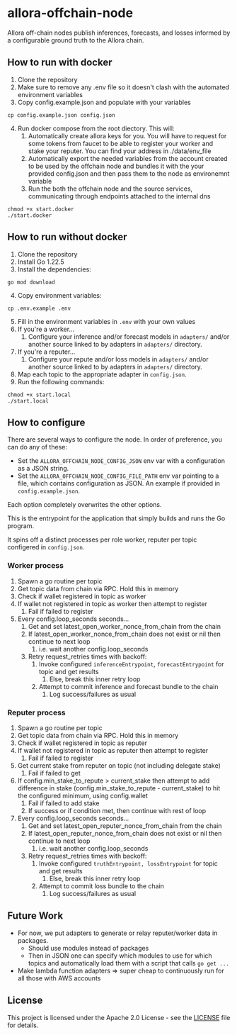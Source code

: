 # allora-offchain-node

Allora off-chain nodes publish inferences, forecasts, and losses informed by a configurable ground truth to the Allora chain.

## How to run with docker
1. Clone the repository
2. Make sure to remove any .env file so it doesn't clash with the automated environment variables
3. Copy config.example.json and populate with your variables

```shell
cp config.example.json config.json
```
4. Run docker compose from the root diectory. This will:
   1. Automatically create allora keys for you. You will have to request for some tokens from faucet to be able to register your worker and stake your reputer. You can find your address in ./data/env_file
   2. Automatically export the needed variables from the account created to be used by the offchain node and bundles it with the your provided config.json and then pass them to the node as environemnt variable
   3. Run the both the offchain node and the source services, communicating through endpoints attached to the internal dns
```shell
chmod +x start.docker
./start.docker 
```

## How to run without docker

1. Clone the repository
2. Install Go 1.22.5
3. Install the dependencies:

```shell
go mod download
```

4. Copy environment variables:

```shell
cp .env.example .env
```

5. Fill in the environment variables in `.env` with your own values
6. If you're a worker...
   1. Configure your inference and/or forecast models in `adapters/` and/or another source linked to by adapters in `adapters/` directory.
7. If you're a reputer...
   1. Configure your repute and/or loss models in `adapters/` and/or another source linked to by adapters in `adapters/` directory.
8. Map each topic to the appropriate adapter in `config.json`.
9. Run the following commands:

```shell
chmod +x start.local
./start.local
```


## How to configure

There are several ways to configure the node. In order of preference, you can do any of these: 
* Set the `ALLORA_OFFCHAIN_NODE_CONFIG_JSON` env var with a configuration as a JSON string.
* Set the `ALLORA_OFFCHAIN_NODE_CONFIG_FILE_PATH` env var pointing to a file, which contains configuration as JSON. An example if provided in `config.example.json`.

Each option completely overwrites the other options.


This is the entrypoint for the application that simply builds and runs the Go program.

It spins off a distinct processes per role worker, reputer per topic configered in `config.json`.

### Worker process

1. Spawn a go routine per topic
2. Get topic data from chain via RPC. Hold this in memory
3. Check if wallet registered in topic as worker
4. If wallet not registered in topic as worker then attempt to register
   1. Fail if failed to register
5. Every config.loop_seconds seconds...
   1. Get and set latest_open_worker_nonce_from_chain from the chain
   2. If latest_open_worker_nonce_from_chain does not exist or nil then continue to next loop
      1. i.e. wait another config.loop_seconds
   3. Retry request_retries times with backoff:
      1. Invoke configured `inferenceEntrypoint`, `forecastEntrypoint` for topic and get results
         1. Else, break this inner retry loop
      2. Attempt to commit inference and forecast bundle to the chain
         1. Log success/failures as usual

### Reputer process

1. Spawn a go routine per topic
2. Get topic data from chain via RPC. Hold this in memory
3. Check if wallet registered in topic as reputer
4. If wallet not registered in topic as reputer then attempt to register
   1. Fail if failed to register
5. Get current stake from reputer on topic (not including delegate stake)
   1. Fail if failed to get
6. If config.min_stake_to_repute > current_stake then attempt to add difference in stake (config.min_stake_to_repute - current_stake) to hit the configured minimum, using config.wallet
   1. Fail if failed to add stake
   2. If success or if condition met, then continue with rest of loop
7. Every config.loop_seconds seconds...
   1. Get and set latest_open_reputer_nonce_from_chain from the chain
   2. If latest_open_reputer_nonce_from_chain does not exist or nil then continue to next loop
      1. i.e. wait another config.loop_seconds
   3. Retry request_retries times with backoff:
      1. Invoke configured `truthEntrypoint, lossEntrypoint` for topic and get results
         1. Else, break this inner retry loop
      2. Attempt to commit loss bundle to the chain
         1. Log success/failures as usual

## Future Work

* For now, we put adapters to generate or relay reputer/worker data in packages.
   * Should use modules instead of packages
   * Then in JSON one can specify which modules to use for which topics and automatically load them with a script that calls `go get ...`
* Make lambda function adapters => super cheap to continuously run for all those with AWS accounts

## License

This project is licensed under the Apache 2.0 License - see the [LICENSE](LICENSE) file for details.
